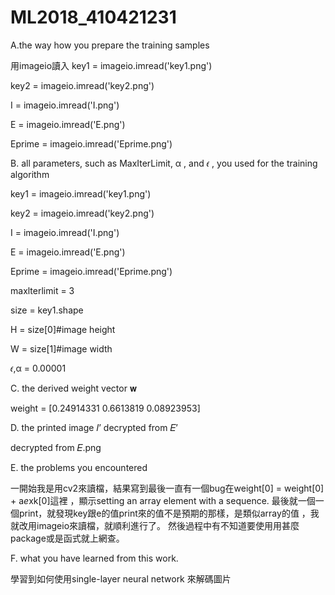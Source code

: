 # ML2018_410421231
A.the way how you prepare the training samples

用imageio讀入
key1 = imageio.imread('key1.png')

key2 = imageio.imread('key2.png')

I = imageio.imread('I.png')

E = imageio.imread('E.png')

Eprime = imageio.imread('Eprime.png')



B.	all parameters, such as MaxIterLimit, α , and 𝜖 , you used for the training algorithm

key1 = imageio.imread('key1.png')

key2 = imageio.imread('key2.png')

I = imageio.imread('I.png')

E = imageio.imread('E.png')

Eprime = imageio.imread('Eprime.png')

maxlterlimit = 3

size = key1.shape

H = size[0]#image height

W = size[1]#image width

𝜖,α = 0.00001



C.	the derived weight vector 𝐰

weight =  [0.24914331 0.6613819  0.08923953]



D.	the printed image 𝐼’ decrypted from 𝐸’

decrypted from 𝐸.png



E.	the problems you encountered

一開始我是用cv2來讀檔，結果寫到最後一直有一個bug在weight[0] = weight[0] + a*e*xk[0]這裡
，顯示setting an array element with a sequence.
最後就一個一個print，就發現key跟e的值print來的值不是預期的那樣，是類似array的值
，我就改用imageio來讀檔，就順利進行了。
然後過程中有不知道要使用用甚麼package或是函式就上網查。



F.	what you have learned from this work.

學習到如何使用single-layer neural network 來解碼圖片
